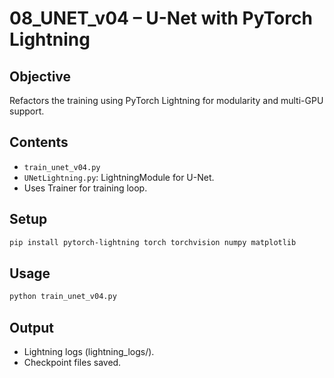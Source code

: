 # 08_UNET_v04 – U-Net with PyTorch Lightning

## Objective

Refactors the training using PyTorch Lightning for modularity and multi-GPU support.

## Contents

- `train_unet_v04.py`
- `UNetLightning.py`: LightningModule for U-Net.
- Uses Trainer for training loop.

## Setup

```bash
pip install pytorch-lightning torch torchvision numpy matplotlib
```

## Usage

```bash
python train_unet_v04.py
```

## Output

- Lightning logs (lightning_logs/).
- Checkpoint files saved.
